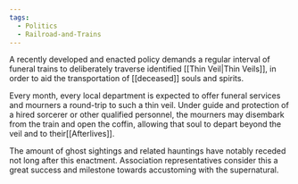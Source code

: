 ```yaml
---
tags:
  - Politics
  - Railroad-and-Trains
---
```

A recently developed and enacted policy demands a regular interval of funeral trains to deliberately traverse identified [[Thin Veil|Thin Veils]], in order to aid the transportation of [[deceased]] souls and spirits.

Every month, every local department is expected to offer funeral services and mourners a round-trip to such a thin veil. Under guide and protection of a hired sorcerer or other qualified personnel, the mourners may disembark from the train and open the coffin, allowing that soul to depart beyond the veil and to their[[Afterlives]].

The amount of ghost sightings and related hauntings have notably receded not long after this enactment. 
Association representatives consider this a great success and milestone towards accustoming with the supernatural. 